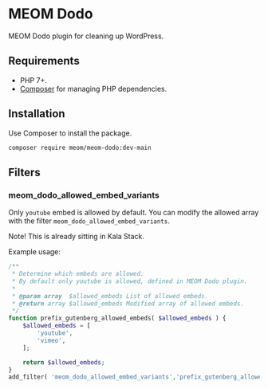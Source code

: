 # MEOM Dodo

MEOM Dodo plugin for cleaning up WordPress.

## Requirements

* PHP 7+.
* [Composer](https://getcomposer.org/) for managing PHP dependencies.

## Installation

Use Composer to install the package.

```bash
composer require meom/meom-dodo:dev-main
```

## Filters

### meom_dodo_allowed_embed_variants

Only `youtube` embed is allowed by default. You can modify the allowed array with the filter `meom_dodo_allowed_embed_variants`.

Note! This is already sitting in Kala Stack. 

Example usage:

```php
/**
 * Determine which embeds are allowed.
 * By default only youtube is allowed, defined in MEOM Dodo plugin.
 *
 * @param array  $allowed_embeds List of allowed embeds.
 * @return array $allowed_embeds Modified array of allowed embeds.
 */
function prefix_gutenberg_allowed_embeds( $allowed_embeds ) {
    $allowed_embeds = [
        'youtube',
        'vimeo',
    ];

    return $allowed_embeds;
}
add_filter( 'meom_dodo_allowed_embed_variants','prefix_gutenberg_allowed_embeds' );
```
